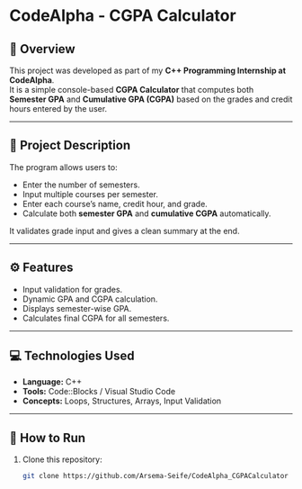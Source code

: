 # CodeAlpha - CGPA Calculator

## 📘 Overview
This project was developed as part of my **C++ Programming Internship at CodeAlpha**.  
It is a simple console-based **CGPA Calculator** that computes both **Semester GPA** and **Cumulative GPA (CGPA)** based on the grades and credit hours entered by the user.

---

## 🧩 Project Description
The program allows users to:
- Enter the number of semesters.
- Input multiple courses per semester.
- Enter each course’s name, credit hour, and grade.
- Calculate both **semester GPA** and **cumulative CGPA** automatically.

It validates grade input and gives a clean summary at the end.

---

## ⚙️ Features
- Input validation for grades.
- Dynamic GPA and CGPA calculation.
- Displays semester-wise GPA.
- Calculates final CGPA for all semesters.

---

## 💻 Technologies Used
- **Language:** C++
- **Tools:** Code::Blocks / Visual Studio Code
- **Concepts:** Loops, Structures, Arrays, Input Validation

---

## 🚀 How to Run
1. Clone this repository:
   ```bash
   git clone https://github.com/Arsema-Seife/CodeAlpha_CGPACalculator

